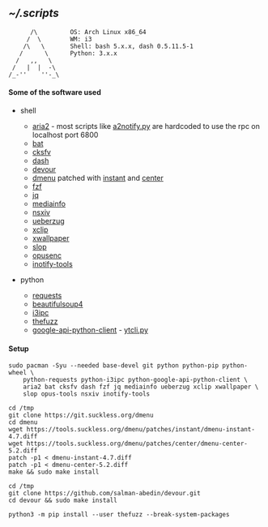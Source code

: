 ## *~/.scripts*
```
      /\         OS: Arch Linux x86_64
     /  \        WM: i3
    /\   \       Shell: bash 5.x.x, dash 0.5.11.5-1
   /      \      Python: 3.x.x
  /   ,,   \     
 /   |  |  -\    
/_-''    ''-_\   
```

#### Some of the software used
- shell 
  - [aria2](https://aria2.github.io/) - most scripts like [a2notify.py](python/a2notify.py) are hardcoded to use the rpc on localhost port 6800
  - [bat](https://github.com/sharkdp/bat)
  - [cksfv](http://zakalwe.fi/~shd/foss/cksfv)
  - [dash](http://gondor.apana.org.au/~herbert/dash/)
  - [devour](https://github.com/salman-abedin/devour)
  - [dmenu](https://tools.suckless.org/dmenu/) patched with [instant](https://tools.suckless.org/dmenu/patches/instant/) and [center](https://tools.suckless.org/dmenu/patches/center/)
  - [fzf](https://github.com/junegunn/fzf)
  - [jq](https://github.com/stedolan/jq)
  - [mediainfo](https://mediaarea.net/)
  - [nsxiv](https://github.com/nsxiv/nsxiv)
  - [ueberzug](https://github.com/b1337xyz/ueberzug)
  - [xclip](https://github.com/astrand/xclip)
  - [xwallpaper](https://github.com/stoeckmann/xwallpaper)
  - [slop](https://github.com/naelstrof/slop)
  - [opusenc](https://wiki.xiph.org/Opus-tools)
  - [inotify-tools](https://github.com/inotify-tools/inotify-tools)

- python  
  - [requests](https://requests.readthedocs.io/en/latest/)
  - [beautifulsoup4](https://www.crummy.com/software/BeautifulSoup/)
  - [i3ipc](https://github.com/altdesktop/i3ipc-python)
  - [thefuzz](https://github.com/seatgeek/thefuzz)
  - [google-api-python-client](https://github.com/googleapis/google-api-python-client) - [ytcli.py](https://github.com/b1337xyz/scripts/blob/main/python/ytcli.py)


#### Setup
```
sudo pacman -Syu --needed base-devel git python python-pip python-wheel \
    python-requests python-i3ipc python-google-api-python-client \
    aria2 bat cksfv dash fzf jq mediainfo ueberzug xclip xwallpaper \
    slop opus-tools nsxiv inotify-tools
```

```
cd /tmp
git clone https://git.suckless.org/dmenu
cd dmenu
wget https://tools.suckless.org/dmenu/patches/instant/dmenu-instant-4.7.diff
wget https://tools.suckless.org/dmenu/patches/center/dmenu-center-5.2.diff
patch -p1 < dmenu-instant-4.7.diff
patch -p1 < dmenu-center-5.2.diff
make && sudo make install
```

```
cd /tmp
git clone https://github.com/salman-abedin/devour.git
cd devour && sudo make install
```

```
python3 -m pip install --user thefuzz --break-system-packages
```
